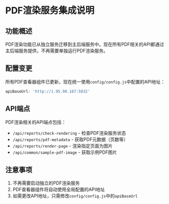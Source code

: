 # PDF渲染服务集成说明

## 功能概述

PDF渲染功能已从独立服务迁移到主后端服务中。现在所有PDF相关的API都通过主后端服务提供，不再需要单独运行PDF渲染服务。

## 配置变更

所有PDF查看器组件已更新，现在统一使用`config/config.js`中配置的API地址：

```js
apiBaseUrl: 'http://1.95.90.167:5032'
```

## API端点

PDF渲染相关的API端点包括：

- `/api/reports/check-rendering` - 检查PDF渲染服务状态
- `/api/reports/pdf-metadata` - 获取PDF元数据（页数等）
- `/api/reports/render-page` - 渲染指定页面为图片
- `/api/common/sample-pdf-image` - 获取示例PDF图片

## 注意事项

1. 不再需要启动独立的PDF渲染服务
2. PDF查看器组件将自动使用全局配置的API地址
3. 如需更改API地址，只需修改`config/config.js`中的`apiBaseUrl` 